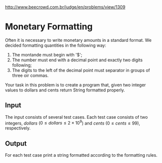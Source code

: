 http://www.beecrowd.com.br/judge/en/problems/view/1309

# Monetary Formatting

Often it is necessary to write monetary amounts in a standard format. We
decided formatting quantities in the following way:

1. The montande must begin with '$';
1. The number must end with a decimal point and exactly two digits following;
1. The digits to the left of the decimal point must separator in groups of
   three oir commas.

Your task in this problem is to create a program that, given two integer
values ​​to dollars and cents return String formatted properly.

## Input

The input consists of several test cases. Each test case consists of two
integers, $dollars$ ($0 \leq dollars \leq 2 \times 10^9$) and $cents$
($0 \leq cents \leq 99$), respectively.

## Output

For each test case print a string formatted according to the formatting rules.

